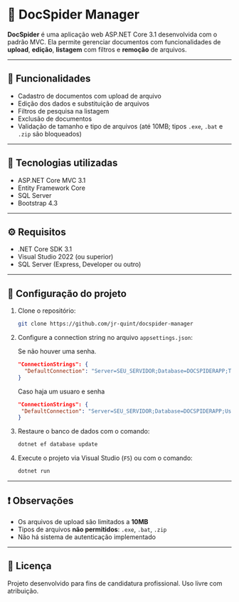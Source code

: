 # 📁 DocSpider Manager

**DocSpider** é uma aplicação web ASP.NET Core 3.1 desenvolvida com o padrão MVC. Ela permite gerenciar documentos com funcionalidades de **upload**, **edição**, **listagem** com filtros e **remoção** de arquivos.

---

## 🚀 Funcionalidades

- Cadastro de documentos com upload de arquivo
- Edição dos dados e substituição de arquivos
- Filtros de pesquisa na listagem
- Exclusão de documentos
- Validação de tamanho e tipo de arquivos (até 10MB; tipos `.exe`, `.bat` e `.zip` são bloqueados)

---

## 🧰 Tecnologias utilizadas

- ASP.NET Core MVC 3.1
- Entity Framework Core
- SQL Server
- Bootstrap 4.3

---

## ⚙️ Requisitos

- .NET Core SDK 3.1
- Visual Studio 2022 (ou superior)
- SQL Server (Express, Developer ou outro)

---

## 🔧 Configuração do projeto

1. Clone o repositório:
   ```bash
   git clone https://github.com/jr-quint/docspider-manager
   ```

2. Configure a connection string no arquivo `appsettings.json`:

   Se não houver uma senha.
   ```json
   "ConnectionStrings": {
     "DefaultConnection": "Server=SEU_SERVIDOR;Database=DOCSPIDERAPP;Trusted_Connection=True; trustservercertificate=true"
   }
   ```
   Caso haja um usuaro e senha
   
   ```json
   "ConnectionStrings": {
    "DefaultConnection": "Server=SEU_SERVIDOR;Database=DOCSPIDERAPP;User Id=SEU_ID;Password=SUA_SENHA;"
   }
    ```

4. Restaure o banco de dados com o comando:
   ```bash
   dotnet ef database update
   ```

5. Execute o projeto via Visual Studio (`F5`) ou com o comando:
   ```bash
   dotnet run
   ```

---

## ❗ Observações

- Os arquivos de upload são limitados a **10MB**
- Tipos de arquivos **não permitidos**: `.exe`, `.bat`, `.zip`
- Não há sistema de autenticação implementado

---

## 📄 Licença

Projeto desenvolvido para fins de candidatura profissional. Uso livre com atribuição.
